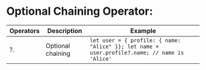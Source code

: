 # Optional Chaining Operator:

| Operators | Description                               | Example                                      |
|-----------|-------------------------------------------|----------------------------------------------|
|    ?.     | Optional chaining                         | `let user = { profile: { name: "Alice" }}; let name = user.profile?.name; // name is 'Alice'` |
